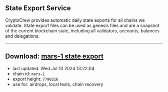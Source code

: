 ## State Export Service
CryptoCrew provides automatic daily state exports for all chains we validate. State export files can be used as genesis files and are a snapshot of the current blockchain state, including all validators, accounts, balances and delegations.

---
**Download: [mars-1 state export](https://dl-eu2.ccvalidators.com/SERVICE/mars/mars-1_export_7790216.json)**
---

- last updated: Wed Jul 10 2024 13:22:04
- chain id: `mars-1`
- export height: `7790216`
- use for: airdrops, local tests, chain recovery
